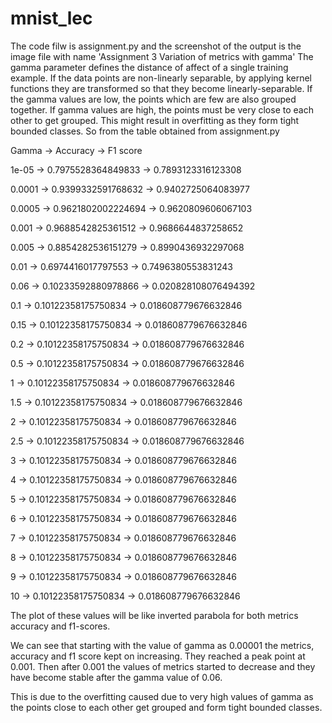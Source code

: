 # mnist_lec
The code filw is assignment.py and the screenshot of the output is the image file with name 'Assignment 3 Variation of metrics with gamma'
The gamma parameter defines the distance of affect of a single training example. If the data points are non-linearly separable, by applying kernel functions they are transformed so that they become linearly-separable. If the gamma values are low, the points which are few are also grouped together. If gamma values are high, the points must be very close to each other to get grouped. This might result in overfitting as they form tight bounded classes.
So from the table obtained from assignment.py

Gamma -> Accuracy -> F1 score

1e-05  ->  0.7975528364849833  -> 0.7893123316123308

0.0001  ->  0.9399332591768632  -> 0.9402725064083977

0.0005  ->  0.9621802002224694  -> 0.9620809606067103

0.001  ->  0.9688542825361512  -> 0.9686644837258652

0.005  ->  0.8854282536151279  -> 0.8990436932297068

0.01  ->  0.6974416017797553  -> 0.7496380553831243

0.06  ->  0.10233592880978866  -> 0.020828108076494392

0.1  ->  0.10122358175750834  -> 0.018608779676632846

0.15  ->  0.10122358175750834  -> 0.018608779676632846

0.2  ->  0.10122358175750834  -> 0.018608779676632846

0.5  ->  0.10122358175750834  -> 0.018608779676632846

1  ->  0.10122358175750834  -> 0.018608779676632846

1.5  ->  0.10122358175750834  -> 0.018608779676632846

2  ->  0.10122358175750834  -> 0.018608779676632846

2.5  ->  0.10122358175750834  -> 0.018608779676632846

3  ->  0.10122358175750834  -> 0.018608779676632846

4  ->  0.10122358175750834  -> 0.018608779676632846

5  ->  0.10122358175750834  -> 0.018608779676632846

6  ->  0.10122358175750834  -> 0.018608779676632846

7  ->  0.10122358175750834  -> 0.018608779676632846

8  ->  0.10122358175750834  -> 0.018608779676632846

9  ->  0.10122358175750834  -> 0.018608779676632846

10  ->  0.10122358175750834  -> 0.018608779676632846

The plot of these values will be like inverted parabola for both metrics accuracy and f1-scores.

We can see that starting with the value of gamma as 0.00001 the metrics, accuracy and f1 score kept on increasing. They reached a peak point at 0.001. Then after 0.001 the values of metrics started to decrease and they have become stable after the gamma value of 0.06.  

This is due to the overfitting caused due to very high values of gamma as the points close to each other get grouped and form tight bounded classes.

